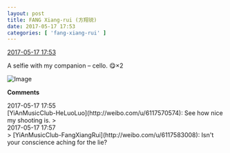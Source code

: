 ```yaml
---
layout: post
title: FANG Xiang-rui (方翔锐)
date: 2017-05-17 17:53
categories: [ 'fang-xiang-rui' ]
---
```


<div class="weibo-info">
  <a href="http://weibo.com/6117583008/F3xSypCcg">2017-05-17 17:53</a>
</div>

A selfie with my companion – cello. :yum:×2

<!-- more -->

![Image](http://wx3.sinaimg.cn/mw690/006G0KNGgy1ffoibr2jszj30zk0qoq5r.jpg)

**Comments**

<div class="weibo-info">2017-05-17 17:55</div>
[YiAnMusicClub-HeLuoLuo](http://weibo.com/u/6117570574): See how nice my shooting is.
> <div class="weibo-info">2017-05-17 17:57</div>
> [YiAnMusicClub-FangXiangRui](http://weibo.com/u/6117583008): Isn't your conscience aching for the lie?
